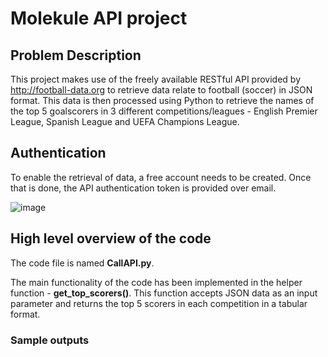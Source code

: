 # Molekule API project

## Problem Description

This project makes use of the freely available RESTful API provided by http://football-data.org to retrieve data relate to football (soccer) in JSON format. This data is then processed using Python to retrieve the names of the top 5 goalscorers in 3 different competitions/leagues - English Premier League, Spanish League and UEFA Champions League. 


## Authentication

To enable the retrieval of data, a free account needs to be created. Once that is done, the API authentication token is provided over email. 

![image](https://user-images.githubusercontent.com/18036391/82612771-aa6c2a00-9b91-11ea-8078-b8156500a7b6.png)


## High level overview of the code

The code file is named **CallAPI.py**.

The main functionality of the code has been implemented in the helper function - **get_top_scorers()**. This function accepts JSON data as an input parameter and returns the top 5 scorers in each competition in a tabular format. 

### Sample outputs



